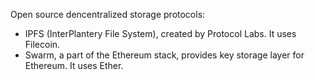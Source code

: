 Open source dencentralized storage protocols:
- IPFS (InterPlantery File System), created by Protocol Labs. It uses Filecoin.
- Swarm, a part of the Ethereum stack, provides key storage layer for Ethereum. It uses Ether.
